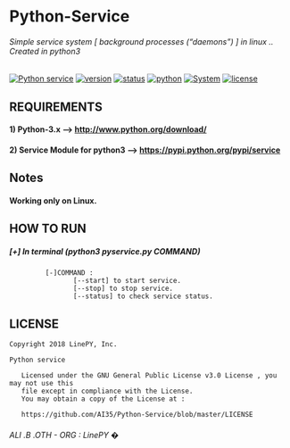 # Python-Service
###### Simple service system [ background processes (“daemons”) ] in linux .. Created in python3

[![Python service](https://img.shields.io/badge/build-passing-brightgreen.svg)]()
[![version](https://img.shields.io/badge/version-1.0.0-green.svg)]()
[![status](https://img.shields.io/badge/status-Beta-yellowgreen.svg)]()
[![python](https://img.shields.io/badge/python-3.x-blue.svg)](http://www.python.org/download/)
[![System](https://img.shields.io/badge/System-linux%20only-orange.svg)]()
[![license](https://img.shields.io/badge/license-GNU-blue.svg)](https://github.com/AI35/Python-Service/blob/master/LICENSE)

## REQUIREMENTS
#### 1) Python-3.x --> http://www.python.org/download/
#### 2) Service Module for python3 --> https://pypi.python.org/pypi/service

## Notes
#### Working only on Linux.

## HOW TO RUN 

##### [+] In terminal (python3 pyservice.py COMMAND)
             [-]COMMAND : 
                    [--start] to start service.
                    [--stop] to stop service.
                    [--status] to check service status.
                
## LICENSE
```
Copyright 2018 LinePY, Inc.

Python service

   Licensed under the GNU General Public License v3.0 License , you may not use this
   file except in compliance with the License.
   You may obtain a copy of the License at :

   https://github.com/AI35/Python-Service/blob/master/LICENSE
```
###### ALI .B .OTH - ORG : LinePY �
